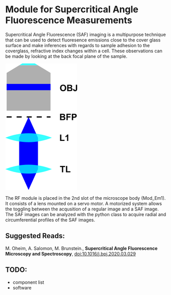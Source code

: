 # Module for Supercritical Angle Fluorescence Measurements

Supercritical Angle Fluorescence (SAF) imaging is a multipurpose technique that can be used to detect fluoresence emissions close to the cover glass surface and make inferences with regards to sample adhesion to the coverglass, refractive index changes within a cell. These observations can be made by looking at the back focal plane of the sample.


![SAF Schematic](/SAF/images/schematic.png)


The RF module is placed in the 2nd slot of the microscope body (Mod_Em1). It consists of a lens mounted on a servo motor. A motorized system allows the toggling between the acqusition of a regular image and a SAF image. The SAF images can be analyzed with the python class to acquire radial and circumferential profiles of the SAF images.


## Suggested Reads:
M. Oheim, A. Salomon, M. Brunstein., **Supercritical Angle Fluorescence Microscopy and Spectroscopy**, [doi:10.1016/j.bpj.2020.03.029](https://www.sciencedirect.com/science/article/pii/S0006349520303003)

## TODO:
* component list
* software